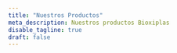 ```yaml
---
title: "Nuestros Productos"
meta_description: Nuestros productos Bioxiplas
disable_tagline: true
draft: false
---
```

